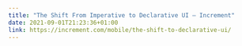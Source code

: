 ```yaml
---
title: "The Shift From Imperative to Declarative UI – Increment"
date: 2021-09-01T21:23:36+01:00
link: https://increment.com/mobile/the-shift-to-declarative-ui/
---
```


